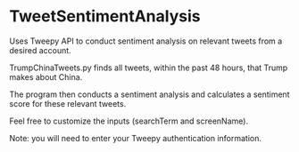 # TweetSentimentAnalysis
Uses Tweepy API to conduct sentiment analysis on relevant tweets from a desired account.

TrumpChinaTweets.py finds all tweets, within the past 48 hours, that Trump makes about China.

The program then conducts a sentiment analysis and calculates a sentiment score for these relevant tweets.

Feel free to customize the inputs (searchTerm and screenName).

Note: you will need to enter your Tweepy authentication information.
